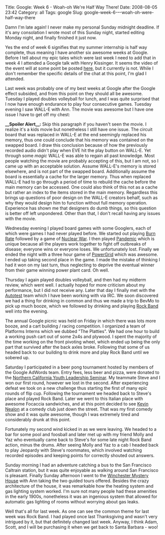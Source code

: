 Title: Google: Week 6 - Woah-oh We're Half Way There!
Date: 2008-08-05 23:42
Category: all
Tags: google
Slug: google-week-6-–-woah-oh-were-half-way-there

Damn I'm late again! I never make my personal Sunday midnight deadline. If it's
any consolation I wrote most of this Sunday night, started editing Monday
night, and finally finished it just now.

Yes the end of week 6 signifies that my summer internship is half way complete,
thus meaning I have another six awesome weeks at Google. Before I tell about my
epic tales which were last week I need to add that in week 4 I attended a
Google talk with Henry Kissinger. It seems the video of the event will at some
point be posted [here][], but it currently is not. While I don't remember the
specific details of the chat at this point, I'm glad I attended.

Last week was probably one of my best weeks at Google after the Google effect
subsided, and from this point on they should all be awesome. Tuesday I played
doubles volleyball for lunch, and I was quite surprised that I now have enough
endurance to play four consecutive games. Tuesday evening I saw WALL-E with
Ann. The movie was awesome but I have one issue I have to get off my chest:

**\_\_Spoiler Alert\_\_:** Skip this paragraph if you haven't seen the movie. I
realize it's a kids movie but nonetheless I still have one issue. The circuit
board that was replaced in WALL-E at the end seemingly replaced his memory,
thus one could conclude that his memory was contained on the swapped board. I
draw this conclusion because of how the previously recorded audio didn't play
when EVE hit the play button on WALL-E. Yet through some *magic* WALL-E was
able to regain all past knowledge. Most people watching the movie are probably
accepting of this, but I am not, so I came up with an acceptable solution.
Assume WALL-E's memory is stored elsewhere, and is not part of the swapped
board. Additionally assume the board is essentially a cache for the larger
memory. Thus when replaced WALL-E had to go through a period of time to rebuild
the cache before the main memory can be accessed. One could also think of this
not as a cache but rather an index to the items stored in the main memory.
Regardless this brings up questions of poor design on the WALL-E creators
behalf, such as why they would design him to function without full memory
operation. Experience has shown me that designers do dumb things, so this
question is better off left unpondered. Other than that, I don't recall having
any issues with the movie.

Wednesday evening I played board games with some Googlers, each of which were
games I had never played before. We started out playing [Burn Rate][] followed
by a game of [Nuclear War][]. I then played [Pandemic][] which is unique
because all the players work together to fight off outbreaks of disease;
everyone wins or everyone loses. We unfortunately lost. Finally we ended the
night with a three hour game of [PowerGrid][] which was awesome. I ended up
taking second place in the game. I made the mistake of thinking I had it won on
my last turn, thus neglecting to deprive the eventual winner from their game
winning power plant card. Oh well.

Thursday I again played doubles volleyball, and then had my midterm review,
which went well. I actually hoped for more criticism about my performance, but
I did not receive any. Later that day I finally met with the [Autotest][] team
which I have been working with via IRC. We soon discovered we had a thing for
drinking in common and thus we made a trip to BevMo to pick up much booze,
which we followed by drinking and playing [Rock Band][] well into the evening.

The annual Google picnic was held on Friday in which there was lots more booze,
and a cart building / racing competition. I organized a team of Platforms
Interns which we dubbed "The Platties". We had one hour to build a working push
cart out of some 2x4s and plywood. I spent the majority of the time working on
the front pivoting wheel, which ended up being the only part that survived
after the back axles broke. Following that some of us headed back to our
building to drink more and play Rock Band until we sobered up.

Saturday I participated in a beer pong tournament hosted by members of the
Google AdWords team. Entry fees, less beer and pizza, were donated to the
[Northern California Youth Leadership Seminar][]. My teammate Steve and I won
our first round, however we lost in the second. After experiencing defeat we
took on a new challenge thus starting the first of many epic rounds of flip
cup. Following the tournament we headed back to Steve's place and played Rock
Band. Later we went to this Italian place with awesome Focaccia sandwiches, and
at this point decided to see [Kevin Nealon][] at a comedy club just down the
street. That was my first comedy show and it was quite awesome, though I was
extremely tired and considerably drunk at this point.

Fortunately my second wind kicked in as we were leaving. We headed to a bar for
some pool and foosball and later met up with my friend Molly and Yaz who
eventually came back to Steve's for some late night Rock Band action, minus the
drums. After seeing Molly and Yaz to a cab I headed back to play Jeopardy with
Steve's roommates, which involved watching recorded episodes and keeping points
for correctly shouted out answers.

Sunday morning I had an adventure catching a bus to the San Francisco Caltrain
station, but it was quite enjoyable as walking around San Francisco is
pleasant. Finally Sunday afternoon I went to the [Winchester Mystery House][]
with Ann taking the two guided tours offered. Besides the crazy architecture of
the house, it was remarkable how the heating system and gas lighting system
worked. I'm sure not many people had these amenities in the early 1900s,
nonetheless it was an ingenious system that allowed for automatic gas lighting
of rooms without worrying about gas leaks.

Well that's all for last week. As one can see the common theme for last week
was Rock Band. I had played once last Thanksgiving and wasn't very intrigued by
it, but that definitely changed last week. Anyway, I think Adam, Scott, and I
will be purchasing it when we get back to Santa Barbara - woo!

  [here]: http://www.youtube.com/atgoogletalks
  [Burn Rate]: http://www.cool-studio.net/
  [Nuclear War]: http://en.wikipedia.org/wiki/Nuclear_War_(card_game)
  [Pandemic]: http://www.zmangames.com/boardgames/pandemic.htm
  [PowerGrid]: http://en.wikipedia.org/wiki/Power_Grid_(board_game)
  [Autotest]: http://test.kernel.org/autotest
  [Rock Band]: http://en.wikipedia.org/wiki/Rock_Band_(video_game)
  [Northern California Youth Leadership Seminar]: http://www.californialeaders.org/index.html
  [Kevin Nealon]: http://en.wikipedia.org/wiki/Kevin_Nealon
  [Winchester Mystery House]: http://en.wikipedia.org/wiki/Winchester_Mystery_House
